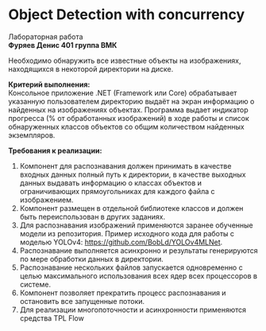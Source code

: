 # Object Detection with concurrency
Лабораторная работа <br />
**Фуряев Денис 401 группа ВМК**

Необходимо обнаружить все известные объекты на изображениях, находящихся в некоторой директории на диске.  

**Критерий выполнения:**  <br />
  Консольное приложение .NET (Framework или Core) обрабатывает указанную пользователем директорию выдаёт на экран информацию о найденных на изображениях объектах. 
Программа выдает индикатор прогресса (% от обработанных изображений) в ходе работы и список обнаруженных классов объектов со общим количеством найденных экземпляров. 

**Требования к реализации:** <br />
1) Компонент для распознавания должен принимать в качестве входных данных полный путь к директории, в качестве выходных данных выдавать информацию о классах объектов и ограничивающих прямоугольниках для каждого файла с изображением. 
2) Компонент размещен в отдельной библиотеке классов и должен быть переиспользован в других заданиях. 
3) Для распознавания изображений применяются заранее обученные модели из репозитория. Пример исходного кода для работы с моделью YOLOv4: https://github.com/BobLd/YOLOv4MLNet. 
4) Распознавание выполняется асинхронно и результаты генерируются по мере обработки данных в директории. 
5) Распознавание нескольких файлов запускается одновременно с целью максимального использования всех ядер всех процессоров в системе. 
6) Компонент позволяет прекратить процесс распознавания и остановить все запущенные потоки. 
7) Для реализации многопоточности и асинхронности применяются средства TPL Flow 
